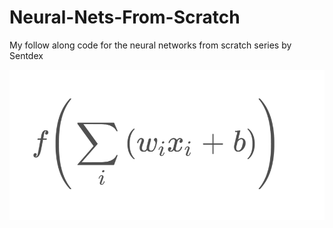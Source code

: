 # Neural-Nets-From-Scratch
My follow along code for the neural networks from scratch series by Sentdex

![](https://github.com/BuckarewBanzai/Neural-Nets-From-Scratch/blob/master/content/neuron.PNG)
